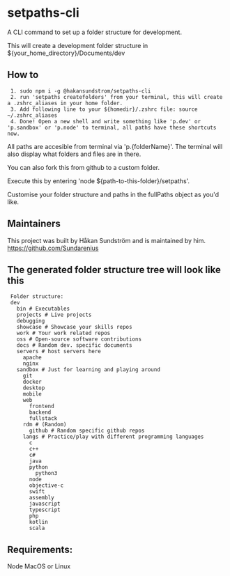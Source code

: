 # setpaths-cli
A CLI command to set up a folder structure for development.

This will create a development folder structure in ${your_home_directory}/Documents/dev

## How to
```
 1. sudo npm i -g @hakansundstrom/setpaths-cli
 2. run 'setpaths createfolders' from your terminal, this will create a .zshrc_aliases in your home folder.
 3. Add following line to your ${homedir}/.zshrc file: source ~/.zshrc_aliases
 4. Done! Open a new shell and write something like 'p.dev' or 'p.sandbox' or 'p.node' to terminal, all paths have these shortcuts now.
```

All paths are accesible from terminal via 'p.{folderName}'.
The terminal will also display what folders and files are in there.

You can also fork this from github to a custom folder.

Execute this by entering 'node ${path-to-this-folder}/setpaths'. 

Customise your folder structure and paths in the fullPaths object as you'd like.

## Maintainers
This project was built by Håkan Sundström and is maintained by him.
https://github.com/Sundarenius

## The generated folder structure tree will look like this
````
 Folder structure:
 dev
   bin # Executables
   projects # Live projects
   debugging
   showcase # Showcase your skills repos
   work # Your work related repos
   oss # Open-source software contributions
   docs # Random dev. specific documents
   servers # host servers here
     apache
     nginx
   sandbox # Just for learning and playing around
     git
     docker
     desktop
     mobile
     web
       frontend
       backend
       fullstack
     rdm # (Random)
       github # Random specific github repos
     langs # Practice/play with different programming languages
       c
       c++
       c#
       java
       python
         python3
       node
       objective-c
       swift
       assembly
       javascript
       typescript
       php
       kotlin
       scala
````

## Requirements:
Node
MacOS or Linux

